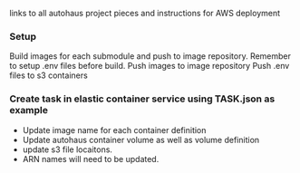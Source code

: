 links to all autohaus project pieces and instructions for AWS deployment

### Setup 

Build images for each submodule and push to image repository. Remember to setup .env files before build.
Push images to image repository
Push .env files to s3 containers

### Create task in elastic container service using TASK.json as example
 - Update image name for each container definition
 - Update autohaus container volume as well as volume definition
 - update s3 file locaitons.
 - ARN names will need to be updated.



